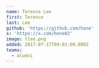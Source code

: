 ```yaml
---
name: Terence Lee
first: Terence
last: Lee
github: 'https://github.com/hone'
x: 'https://x.com/hone02'
image: tlee.png
added: 2017-07-17T09:01:00.000Z
teams:
  - alumni
---
```

